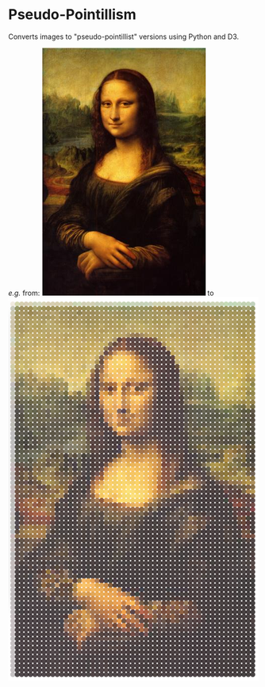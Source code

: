 Pseudo-Pointillism
=================

Converts images to "pseudo-pointillist" versions using Python and D3.

<em>e.g.</em> from:
<img src="images/mona_lisa_small.jpg"> to <img src="results/mona_lisa.png"> 